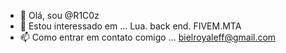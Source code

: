 - 👋 Olá, sou @R1C0z
- 👀 Estou interessado em ... Lua. back end. FIVEM.MTA
- 📫 Como entrar em contato comigo ... bielroyaleff@gmail.com

<!---
Windowscrd/Windowscrd is a ✨ special ✨ repository because its `README.md` (this file) appears on your GitHub profile.
You can click the Preview link to take a look at your changes.
--->
